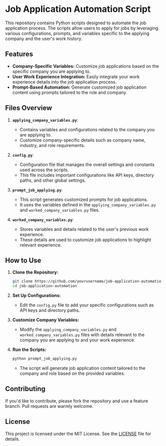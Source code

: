 # Job Application Automation Script

This repository contains Python scripts designed to automate the job application process. The scripts allow users to apply for jobs by leveraging various configurations, prompts, and variables specific to the applying company and the user's work history.

## Features

- **Company-Specific Variables:** Customize job applications based on the specific company you are applying to.
- **User Work Experience Integration:** Easily integrate your work experience details into the job application process.
- **Prompt-Based Automation:** Generate customized job application content using prompts tailored to the role and company.

## Files Overview

1. **`applying_company_variables.py`**: 
   - Contains variables and configurations related to the company you are applying to.
   - Customize company-specific details such as company name, industry, and role requirements.

2. **`config.py`**: 
   - Configuration file that manages the overall settings and constants used across the scripts.
   - This file includes important configurations like API keys, directory paths, and other global settings.

3. **`prompt_job_applying.py`**:
   - This script generates customized prompts for job applications.
   - It uses the variables defined in the `applying_company_variables.py` and `worked_company_variables.py` files.

4. **`worked_company_variables.py`**:
   - Stores variables and details related to the user's previous work experience.
   - These details are used to customize job applications to highlight relevant experience.

## How to Use

1. **Clone the Repository:**

   ```bash
   git clone https://github.com/yourusername/job-application-automation.git
   cd job-application-automation
   ```

2. **Set Up Configurations:**

   - Edit the `config.py` file to add your specific configurations such as API keys and directory paths.

3. **Customize Company Variables:**

   - Modify the `applying_company_variables.py` and `worked_company_variables.py` files with details relevant to the company you are applying to and your work experience.

4. **Run the Scripts:**

   ```bash
   python prompt_job_applying.py
   ```

   - The script will generate job application content tailored to the company and role based on the provided variables.

## Contributing

If you'd like to contribute, please fork the repository and use a feature branch. Pull requests are warmly welcome.

## License

This project is licensed under the MIT License. See the [LICENSE](LICENSE) file for details.
